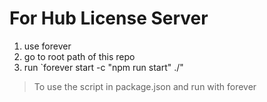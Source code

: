 # For Hub License Server

1. use forever
2. go to root path of this repo
3. run `forever start -c "npm run start" ./"

> To use the script in package.json and run with forever
